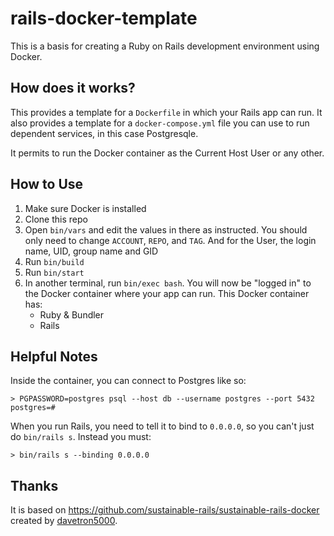 # rails-docker-template

This is a basis for creating a Ruby on Rails development environment using Docker.

## How does it works?

This provides a template for a `Dockerfile` in which your Rails app can run.  It also provides a template for a
`docker-compose.yml` file you can use to run dependent services, in this case Postgresqle.

It permits to run the Docker container as the Current Host User or any other.

## How to Use

1. Make sure Docker is installed
1. Clone this repo
1. Open `bin/vars` and edit the values in there as instructed.  You should only need to change `ACCOUNT`, `REPO`,
   and `TAG`. And for the User, the login name, UID, group name and GID
1. Run `bin/build`
1. Run `bin/start`
1. In another terminal, run `bin/exec bash`.  You will now be "logged in" to the Docker container where your app
   can run.  This Docker container has:
   * Ruby & Bundler
   * Rails

## Helpful Notes

Inside the container, you can connect to Postgres like so:

```
> PGPASSWORD=postgres psql --host db --username postgres --port 5432
postgres=#
```

When you run Rails, you need to tell it to bind to `0.0.0.0`, so you can't just do `bin/rails s`.  Instead you
must:
```
> bin/rails s --binding 0.0.0.0
```

## Thanks
It is based on https://github.com/sustainable-rails/sustainable-rails-docker created by [davetron5000](/[guides/content/editing-an-existing-page](https://github.com/sustainable-rails/sustainable-rails-docker)https://github.com/sustainable-rails/sustainable-rails-docker).

